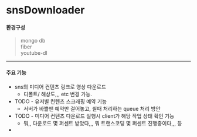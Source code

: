 # snsDownloader

#### 환경구성
> mongo db <br>
> fiber <br>
> youtube-dl<br>
<hr/>

#### 주요 기능
* sns의 미디어 컨텐츠 링크로 영상 다운로드
	* 디폴트/ 해상도,,, etc 변경 가능.
* TODO - 유저별 컨텐츠 스크래핑 예약 기능
	* 서버가 바쁠땐 예약만 걸어놓고, 쉴때 처리하는 queue 처리 방안
* TODO - 미디어 컨텐츠 다운로드 실행시 client가 해당 작업 상태 확인 기능
	* 뭐,, 다운로드 몇 퍼센트 받았다,,, 뭐 트랜스코딩 몇 퍼센트 진행중이다,,, 등
* 

